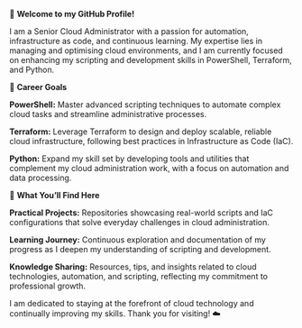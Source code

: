 👋 **Welcome to my GitHub Profile!**

I am a Senior Cloud Administrator with a passion for automation, infrastructure as code, and continuous learning. My expertise lies in managing and optimising cloud environments, and I am currently focused on enhancing my scripting and development skills in PowerShell, Terraform, and Python.

💼 **Career Goals**

**PowerShell:** Master advanced scripting techniques to automate complex cloud tasks and streamline administrative processes.

**Terraform:** Leverage Terraform to design and deploy scalable, reliable cloud infrastructure, following best practices in Infrastructure as Code (IaC).

**Python:** Expand my skill set by developing tools and utilities that complement my cloud administration work, with a focus on automation and data processing.

🚀 **What You’ll Find Here**

**Practical Projects:** Repositories showcasing real-world scripts and IaC configurations that solve everyday challenges in cloud administration.

**Learning Journey:** Continuous exploration and documentation of my progress as I deepen my understanding of scripting and development.

**Knowledge Sharing:** Resources, tips, and insights related to cloud technologies, automation, and scripting, reflecting my commitment to professional growth.

I am dedicated to staying at the forefront of cloud technology and continually improving my skills. Thank you for visiting! ☁️
